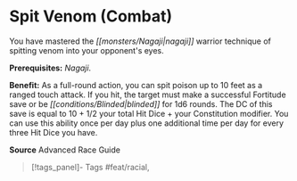 ﻿---
cssclass: [feats]

---
# Spit Venom (Combat)

You have mastered the _[[monsters/Nagaji|nagaji]]_ warrior technique of spitting venom into your opponent's eyes.

**Prerequisites:** _Nagaji_.

**Benefit:** As a full-round action, you can spit poison up to 10 feet as a ranged touch attack. If you hit, the target must make a successful Fortitude save or be _[[conditions/Blinded|blinded]]_ for 1d6 rounds. The DC of this save is equal to 10 + 1/2 your total Hit Dice + your Constitution modifier. You can use this ability once per day plus one additional time per day for every three Hit Dice you have.

**Source** Advanced Race Guide
>[!tags_panel]- Tags
> #feat/racial, 